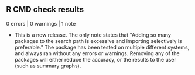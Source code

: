 ## R CMD check results

0 errors | 0 warnings | 1 note

* This is a new release.
The only note states that "Adding so many packages to the search path is excessive and importing
  selectively is preferable."
The package has been tested on multiple different systems, and always ran without any errors or warnings. Removing any of the packages will either reduce the accuracy, or the results to the user (such as summary graphs).
